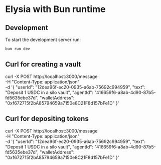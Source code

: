 # Elysia with Bun runtime

## Development
To start the development server run:
```bash
bun run dev
```


## Curl for creating a vault

curl -X POST http://localhost:3000/message \
  -H "Content-Type: application/json" \
  -d '{
    "userId": "12dea96f-ec20-0935-a6ab-75692c994959",
    "text": "Deposit 1 USDC in a silo vault",
    "agentId": "416659f6-a8ab-4d90-87b5-fd5635ebe37d",
    "walletAddress": "0xf672715f2bA85794659a7150e8C21F8d157bFe1D"
  }'


## Curl for depositing tokens

curl -X POST http://localhost:3000/message \
  -H "Content-Type: application/json" \
  -d '{
    "userId": "12dea96f-ec20-0935-a6ab-75692c994959",
    "text": "Deposit 1 USDC in a silo vault",
    "agentId": "416659f6-a8ab-4d90-87b5-fd5635ebe37d",
    "walletAddress": "0xf672715f2bA85794659a7150e8C21F8d157bFe1D"
  }'
  